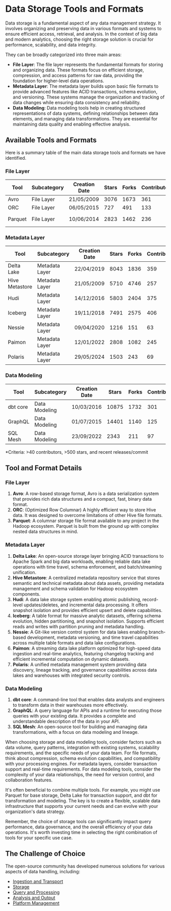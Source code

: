 # Data Storage Tools and Formats

Data storage is a fundamental aspect of any data management strategy. It involves organizing and preserving data in various formats and systems to ensure efficient access, retrieval, and analysis. In the context of big data and modern analytics, choosing the right storage solution is crucial for performance, scalability, and data integrity.

They can be broadly categorized into three main areas:
- **File Layer**: The file layer represents the fundamental formats for storing and organizing data. These formats focus on efficient storage, compression, and access patterns for raw data, providing the foundation for higher-level data operations.
- **Metadata Layer**: The metadata layer builds upon basic file formats to provide advanced features like ACID transactions, schema evolution, and versioning. These systems manage the organization and tracking of data changes while ensuring data consistency and reliability.
- **Data Modeling**: Data modeling tools help in creating structured representations of data systems, defining relationships between data elements, and managing data transformations. They are essential for maintaining data quality and enabling effective analysis.

## Available Tools and Formats

Here is a summary table of the main data storage tools and formats we have identified.

### File Layer

| Tool | Subcategory | Creation Date | Stars | Forks | Contributors | Last Release | Latest Commit | Meets Criteria* | Link |
|---|---|---|---|---|---|---|---|---|---|
| Avro | File Layer | 21/05/2009 | 3076 | 1673 | 361 | 05/08/2024 | 20/05/2025 | Yes | https://github.com/apache/avro |
| ORC | File Layer | 06/05/2015 | 727 | 491 | 133 | 07/05/2025 | 24/05/2025 | Yes | https://github.com/apache/orc |
| Parquet | File Layer | 10/06/2014 | 2823 | 1462 | 236 | 29/04/2025 | 26/05/2025 | Yes | https://github.com/apache/parquet-mr |

### Metadata Layer

| Tool | Subcategory | Creation Date | Stars | Forks | Contributors | Last Release | Latest Commit | Meets Criteria* | Link |
|---|---|---|---|---|---|---|---|---|---|
| Delta Lake | Metadata Layer | 22/04/2019 | 8043 | 1836 | 359 | 05/05/2025 | 28/05/2025 | Yes | https://github.com/delta-io/delta |
| Hive Metastore | Metadata Layer | 21/05/2009 | 5710 | 4746 | 257 | N/A | 27/05/2025 | Yes | https://github.com/apache/hive |
| Hudi | Metadata Layer | 14/12/2016 | 5803 | 2404 | 375 | 02/05/2025 | 28/05/2025 | Yes | https://github.com/apache/hudi |
| Iceberg | Metadata Layer | 19/11/2018 | 7491 | 2575 | 406 | 28/05/2025 | 28/05/2025 | Yes | https://github.com/apache/iceberg |
| Nessie | Metadata Layer | 09/04/2020 | 1216 | 151 | 63 | 07/05/2025 | 28/05/2025 | Yes | https://github.com/projectnessie/nessie |
| Paimon | Metadata Layer | 12/01/2022 | 2808 | 1082 | 245 | N/A | 28/05/2025 | Yes | https://github.com/apache/paimon |
| Polaris | Metadata Layer | 29/05/2024 | 1503 | 243 | 69 | 25/02/2025 | 28/05/2025 | Yes | https://github.com/apache/polaris |

### Data Modeling

| Tool | Subcategory | Creation Date | Stars | Forks | Contributors | Last Release | Latest Commit | Meets Criteria* | Link |
|---|---|---|---|---|---|---|---|---|---|
| dbt core | Data Modeling | 10/03/2016 | 10875 | 1732 | 301 | 28/05/2025 | 28/05/2025 | Yes | https://github.com/dbt-labs/dbt-core |
| GraphQL | Data Modeling | 01/07/2015 | 14401 | 1140 | 125 | 27/10/2021 | 01/05/2025 | Yes | https://github.com/graphql/graphql-spec |
| SQL Mesh | Data Modeling | 23/09/2022 | 2343 | 211 | 97 | 27/05/2025 | 28/05/2025 | Yes | https://github.com/TobikoData/sqlmesh |

*Criteria: >40 contributors, >500 stars, and recent releases/commit

## Tool and Format Details

### File Layer

1. **Avro**: A row-based storage format, Avro is a data serialization system that provides rich data structures and a compact, fast, binary data format.
2. **ORC**: (Optimized Row Columnar) A highly efficient way to store Hive data. It was designed to overcome limitations of other Hive file formats.
3. **Parquet**: A columnar storage file format available to any project in the Hadoop ecosystem. Parquet is built from the ground up with complex nested data structures in mind.

### Metadata Layer

1. **Delta Lake**: An open-source storage layer bringing ACID transactions to Apache Spark and big data workloads, enabling reliable data lake operations with time travel, schema enforcement, and batch/streaming unification.
2. **Hive Metastore**: A centralized metadata repository service that stores semantic and technical metadata about data assets, providing metadata management and schema validation for Hadoop ecosystem components.
3. **Hudi**: A data lake storage system enabling atomic publishing, record-level updates/deletes, and incremental data processing. It offers snapshot isolation and provides efficient upsert and delete capabilities.
4. **Iceberg**: A table format for massive analytic datasets, offering schema evolution, hidden partitioning, and snapshot isolation. Supports efficient reads and writes with partition pruning and metadata handling.
5. **Nessie**: A Git-like version control system for data lakes enabling branch-based development, metadata versioning, and time travel capabilities across multiple table formats and data lake configurations.
6. **Paimon**: A streaming data lake platform optimized for high-speed data ingestion and real-time analytics, featuring changelog tracking and efficient incremental computation on dynamic datasets.
7. **Polaris**: A unified metadata management system providing data discovery, lineage tracking, and governance capabilities across data lakes and warehouses with integrated security controls.

### Data Modeling

1. **dbt core**: A command-line tool that enables data analysts and engineers to transform data in their warehouses more effectively.
2. **GraphQL**: A query language for APIs and a runtime for executing those queries with your existing data. It provides a complete and understandable description of the data in your API.
3. **SQL Mesh**: An open-source tool for building and managing data transformations, with a focus on data modeling and lineage.

When choosing storage and data modeling tools, consider factors such as data volume, query patterns, integration with existing systems, scalability requirements, and the specific needs of your data team. For file formats, think about compression, schema evolution capabilities, and compatibility with your processing engines. For metadata layers, consider transaction support and real-time requirements. For data modeling tools, consider the complexity of your data relationships, the need for version control, and collaboration features.

It's often beneficial to combine multiple tools. For example, you might use Parquet for base storage, Delta Lake for transaction support, and dbt for transformation and modeling. The key is to create a flexible, scalable data infrastructure that supports your current needs and can evolve with your organization's data strategy.

Remember, the choice of storage tools can significantly impact query performance, data governance, and the overall efficiency of your data operations. It's worth investing time in selecting the right combination of tools for your specific use case.

## The Challenge of Choice
The open-source community has developed numerous solutions for various aspects of data handling, including:
- [Ingestion and Transport](01.ingestion_and_transport.md)
- [Storage](02.storage.md)
- [Query and Processing](03.query_and_processing.md)
- [Analysis and Output](04.analysis_and_output.md)
- [Platform Management](05.platform_management.md)